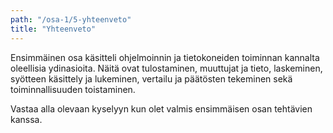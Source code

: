 ```yaml
---
path: "/osa-1/5-yhteenveto"
title: "Yhteenveto"
---
```



Ensimmäinen osa käsitteli ohjelmoinnin ja tietokoneiden toiminnan kannalta oleellisia ydinasioita. Näitä ovat tulostaminen, muuttujat ja tieto, laskeminen, syötteen käsittely ja lukeminen, vertailu ja päätösten tekeminen sekä toiminnallisuuden toistaminen.

Vastaa alla olevaan kyselyyn kun olet valmis ensimmäisen osan tehtävien kanssa.


<quiz id="3fb36afb-288b-44fb-888f-2093227abdce"></quiz>
